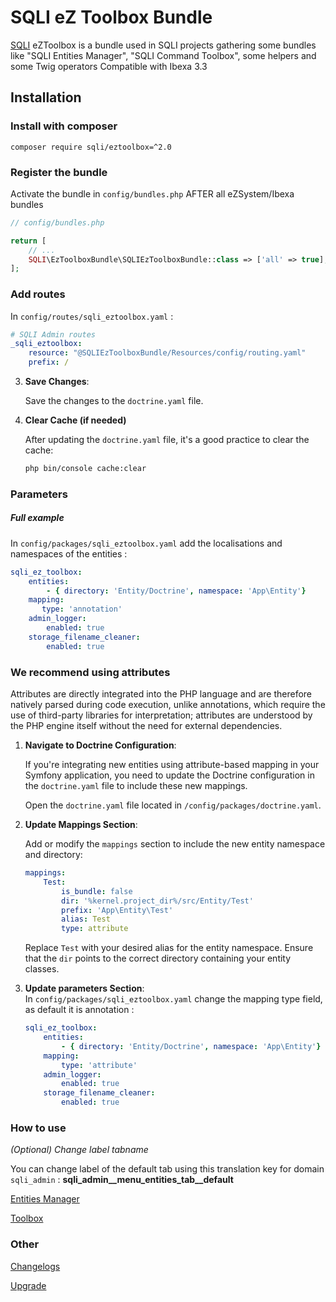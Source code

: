 SQLI eZ Toolbox Bundle
========================================

[SQLI](http://www.sqli.com) eZToolbox is a bundle used in SQLI projects gathering some bundles like "SQLI Entities Manager", "SQLI Command Toolbox", some helpers and some Twig operators
Compatible with Ibexa 3.3

Installation
------------

### Install with composer
```
composer require sqli/eztoolbox=^2.0
```

### Register the bundle

Activate the bundle in `config/bundles.php` AFTER all eZSystem/Ibexa bundles

```php
// config/bundles.php

return [
    // ...
    SQLI\EzToolboxBundle\SQLIEzToolboxBundle::class => ['all' => true],
];
```

### Add routes

In `config/routes/sqli_eztoolbox.yaml` :

```yml
# SQLI Admin routes
_sqli_eztoolbox:
    resource: "@SQLIEzToolboxBundle/Resources/config/routing.yaml"
    prefix: /
```

3. **Save Changes**:

   Save the changes to the `doctrine.yaml` file.

4. **Clear Cache (if needed)**

   After updating the `doctrine.yaml` file, it's a good practice to clear the cache:

   ```bash
   php bin/console cache:clear


### Parameters

##### Full example

In `config/packages/sqli_eztoolbox.yaml` add the localisations and namespaces of the entities :

```yaml
sqli_ez_toolbox:
    entities:
        - { directory: 'Entity/Doctrine', namespace: 'App\Entity'}
    mapping:
       type: 'annotation'
    admin_logger:
        enabled: true
    storage_filename_cleaner:
        enabled: true
```

### We recommend using attributes

Attributes are directly integrated into the PHP language and are therefore natively parsed during code execution, unlike annotations, which require the use of third-party libraries for interpretation; attributes are understood by the PHP engine itself without the need for external dependencies.

1. **Navigate to Doctrine Configuration**:

   If you're integrating new entities using attribute-based mapping in your Symfony application, you need to update the Doctrine configuration in the `doctrine.yaml` file to include these new mappings.

   Open the `doctrine.yaml` file located in `/config/packages/doctrine.yaml`.

2. **Update Mappings Section**:

   Add or modify the `mappings` section to include the new entity namespace and directory:

    ```yaml
    mappings:
        Test:
            is_bundle: false
            dir: '%kernel.project_dir%/src/Entity/Test'
            prefix: 'App\Entity\Test'
            alias: Test
            type: attribute
    ```

   Replace `Test` with your desired alias for the entity namespace. Ensure that the `dir` points to the correct directory containing your entity classes.

3. **Update parameters Section**:  
   In `config/packages/sqli_eztoolbox.yaml` change the mapping type field, as default it is annotation : 

   ```yaml
   sqli_ez_toolbox:
       entities:
           - { directory: 'Entity/Doctrine', namespace: 'App\Entity'}
       mapping:
           type: 'attribute'
       admin_logger:
           enabled: true
       storage_filename_cleaner:
           enabled: true
   ```


### How to use

*(Optional) Change label tabname*

You can change label of the default tab using this translation key for domain `sqli_admin` : **sqli_admin__menu_entities_tab__default**

[Entities Manager](doc/README_entities_manager.md)

[Toolbox](doc/README_toolbox.md)

### Other

[Changelogs](doc/CHANGELOGS.md)

[Upgrade](doc/UPGRADE.md)
 